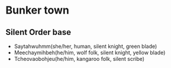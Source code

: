 # Bunker town

## Silent Order base
- Saytahwuhmm(she/her, human, silent knight, green blade)
- Meechaymihbeh(he/him, wolf folk, silent knight, yellow blade)
- Tcheovaobohjeu(he/him, kangaroo folk, silent scribe)
